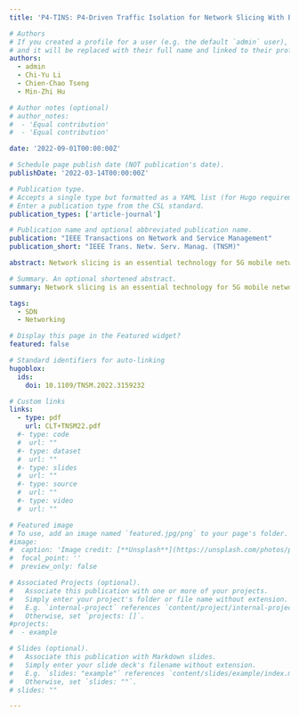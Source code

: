 ```yaml
---
title: 'P4-TINS: P4-Driven Traffic Isolation for Network Slicing With Bandwidth Guarantee and Management'

# Authors
# If you created a profile for a user (e.g. the default `admin` user), write the username (folder name) here
# and it will be replaced with their full name and linked to their profile.
authors:
  - admin
  - Chi-Yu Li
  - Chien-Chao Tseng
  - Min-Zhi Hu

# Author notes (optional)
# author_notes:
#  - 'Equal contribution'
#  - 'Equal contribution'

date: '2022-09-01T00:00:00Z'

# Schedule page publish date (NOT publication's date).
publishDate: '2022-03-14T00:00:00Z'

# Publication type.
# Accepts a single type but formatted as a YAML list (for Hugo requirements).
# Enter a publication type from the CSL standard.
publication_types: ['article-journal']

# Publication name and optional abbreviated publication name.
publication: "IEEE Transactions on Network and Service Management"
publication_short: "IEEE Trans. Netw. Serv. Manag. (TNSM)"

abstract: Network slicing is an essential technology for 5G mobile networks. It partitions network resource logically into multiple isolated slices, each of which can satisfy a suite of network requirements for one specific service. However, it cannot be fulfilled by the current SDN (Software-Defined Networks), since the conventional SDN data-plane technology, OpenFlow, is not flexible enough to offer fine-grained network resource control or queue/packet scheduling. It leads to many research studies developing corresponding solutions on programmable switches. In this work, we focus on the support of the bandwidth guarantee and management for network slices. Although several studies with the similar goal have been proposed, they do not consider interference among different flow types or use the built-in meter for easy deployment on COTS (Commercial Off-The-Shelf) P4 switches. To this end, we first conduct a case study to examine the interference cases. We then propose a solution, designated as P4-TINS (P4-driven Traffic Isolation for Network Slicing), to resolve the interference by isolating different types of traffic flows in priority queues and set the P4 switch’s bucket size based on the time granularity of its bandwidth management operation. It cannot only ensure the guaranteed bandwidth for each slice but also enable coexistent slices to fairly share residual bandwidth. We have confirmed its effectiveness experimentally based on our prototype over an ONOS (Open Network Operating System) controller and a COTS P4 switch.

# Summary. An optional shortened abstract.
summary: Network slicing is an essential technology for 5G mobile networks. It partitions network resource logically into multiple isolated slices, each of which can satisfy a suite of network requirements for one specific service. However, it cannot be fulfilled by the current SDN. We then propose a solution, designated as P4-TINS (P4-driven Traffic Isolation for Network Slicing).

tags:
  - SDN
  - Networking

# Display this page in the Featured widget?
featured: false

# Standard identifiers for auto-linking
hugoblox:
  ids:
    doi: 10.1109/TNSM.2022.3159232

# Custom links
links:
  - type: pdf
    url: CLT+TNSM22.pdf
  #- type: code
  #  url: ""
  #- type: dataset
  #  url: ""
  #- type: slides
  #  url: ""
  #- type: source
  #  url: ""
  #- type: video
  #  url: ""

# Featured image
# To use, add an image named `featured.jpg/png` to your page's folder.
#image:
#  caption: 'Image credit: [**Unsplash**](https://unsplash.com/photos/pLCdAaMFLTE)'
#  focal_point: ''
#  preview_only: false

# Associated Projects (optional).
#   Associate this publication with one or more of your projects.
#   Simply enter your project's folder or file name without extension.
#   E.g. `internal-project` references `content/project/internal-project/index.md`.
#   Otherwise, set `projects: []`.
#projects:
#  - example

# Slides (optional).
#   Associate this publication with Markdown slides.
#   Simply enter your slide deck's filename without extension.
#   E.g. `slides: "example"` references `content/slides/example/index.md`.
#   Otherwise, set `slides: ""`.
# slides: ""

---
```

<!--
> [!NOTE]
> Click the _Cite_ button above to demo the feature to enable visitors to import publication metadata into their reference management software.

> [!NOTE]
> Create your slides in Markdown - click the _Slides_ button to check out the example.

Add the publication's **full text** or **supplementary notes** here. You can use rich formatting such as including [code, math, and images](https://docs.hugoblox.com/content/writing-markdown-latex/).
-->
